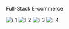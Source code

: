 Full-Stack E-commerce

![i_1](https://github.com/user-attachments/assets/c3ce5fbb-ed94-4eda-aeba-f7104853b5e0)
![I_2](https://github.com/user-attachments/assets/9bfe2330-552f-4953-8ca2-66bfe97a5b4c)
![i_3](https://github.com/user-attachments/assets/6a13b92d-a83d-4ad5-b1e4-e60287d248a5)
![i_4](https://github.com/user-attachments/assets/b1c63b4d-6fa0-4c0a-a4fc-6602214439a2)
